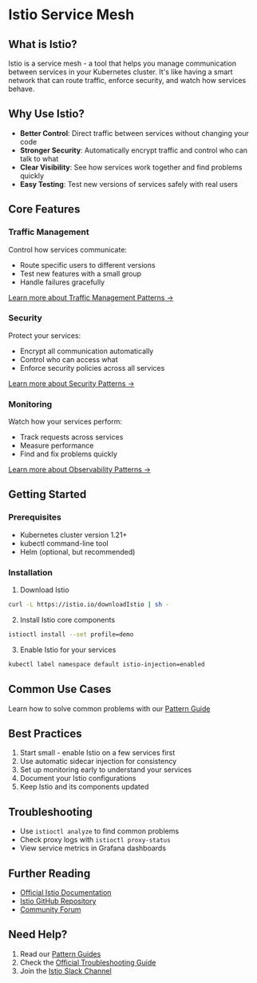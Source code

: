 # Istio Service Mesh

## What is Istio?
Istio is a service mesh - a tool that helps you manage communication between services in your Kubernetes cluster. It's like having a smart network that can route traffic, enforce security, and watch how services behave.

## Why Use Istio?
- **Better Control**: Direct traffic between services without changing your code
- **Stronger Security**: Automatically encrypt traffic and control who can talk to what
- **Clear Visibility**: See how services work together and find problems quickly
- **Easy Testing**: Test new versions of services safely with real users

## Core Features

### Traffic Management
Control how services communicate:
- Route specific users to different versions
- Test new features with a small group
- Handle failures gracefully

[Learn more about Traffic Management Patterns →](traffic-management-patterns.md)

### Security
Protect your services:
- Encrypt all communication automatically
- Control who can access what
- Enforce security policies across all services

[Learn more about Security Patterns →](gateway-and-security-patterns.md)

### Monitoring
Watch how your services perform:
- Track requests across services
- Measure performance
- Find and fix problems quickly

[Learn more about Observability Patterns →](observability-patterns.md)

## Getting Started

### Prerequisites
- Kubernetes cluster version 1.21+
- kubectl command-line tool
- Helm (optional, but recommended)

### Installation
1. Download Istio
```bash
curl -L https://istio.io/downloadIstio | sh -
```

2. Install Istio core components
```bash
istioctl install --set profile=demo
```

3. Enable Istio for your services
```bash
kubectl label namespace default istio-injection=enabled
```

## Common Use Cases
Learn how to solve common problems with our [Pattern Guide](patterns.md)

## Best Practices
1. Start small - enable Istio on a few services first
2. Use automatic sidecar injection for consistency
3. Set up monitoring early to understand your services
4. Document your Istio configurations
5. Keep Istio and its components updated

## Troubleshooting
- Use `istioctl analyze` to find common problems
- Check proxy logs with `istioctl proxy-status`
- View service metrics in Grafana dashboards

## Further Reading
- [Official Istio Documentation](https://istio.io/latest/docs/)
- [Istio GitHub Repository](https://github.com/istio/istio)
- [Community Forum](https://discuss.istio.io/)

## Need Help?
1. Read our [Pattern Guides](patterns.md)
2. Check the [Official Troubleshooting Guide](https://istio.io/latest/docs/ops/common-problems/)
3. Join the [Istio Slack Channel](https://slack.istio.io)